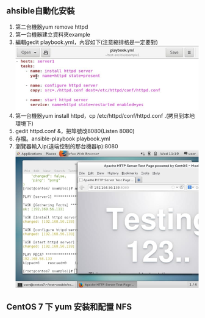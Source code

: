 
## ahsible自動化安裝
1. 第二台機器yum remove httpd  
2. 第一台機器建立資料夾example
3. 編輯gedit playbook.yml，內容如下(注意縮排格是一定要對)  
![image](https://github.com/fairy042026/109-linux-/blob/main/0512%E4%B8%8A%E8%AA%B2%E5%85%A7%E5%AE%B9/photo_2021-05-12_10-27-50.jpg)  
4. 第一台機器yum install httpd，cp /etc/httpd/conf/httpd.conf .(拷貝到本地環境下)
5. gedit httpd.conf &，把埠號改8080(Listen 8080)
6. 存檔。ansible-playbook playbook.yml
7. 瀏覽器輸入ip(遠端控制的那台機器ip):8080
![image](https://github.com/fairy042026/109-linux-/blob/main/0512%E4%B8%8A%E8%AA%B2%E5%85%A7%E5%AE%B9/photo_2021-05-12_11-38-07.jpg)  
  
## CentOS 7 下 yum 安装和配置 NFS
